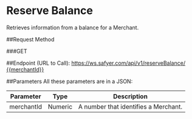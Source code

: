 # Reserve Balance

Retrieves information from a balance for a Merchant.

##Request Method

###GET

##Endpoint (URL to Call): 
[https://ws.safyer.com/api/v1/reserveBalance/ {{merchantId}}](https://ws.safyer.com/api/v1/reserveBalance/{{merchantId}})

##Parameters
All these parameters are in a JSON:

| Parameter | Type | Description |
|-----------|------|-------------|
|merchantId|Numeric| A number that identifies a Merchant.|

